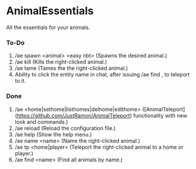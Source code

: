 # AnimalEssentials
All the essentials for your animals.

### To-Do

1. /ae spawn \<animal\> \<easy nbt\> (Spawns the desired animal.)
2. /ae kill (Kills the right-clicked animal.)
3. /ae tame (Tames the the right-clicked animal.)
4. Ability to click the entity name in chat, after issuing /ae find <name>, to teleport to it.

### Done
1. /ae \<home|sethome|listhomes|delhome|edithome\> ([AnimalTeleport] (https://github.com/JustRamon/AnimalTeleport) functionality with new look and commands.)
2. /ae reload (Reload the configuration file.)
3. /ae help (Show the help menu.)
4. /ae name \<name\> (Name the right-clicked animal.)
5. /ae tp \<home|player\> (Teleport the right-clicked animal to a home or player.)
6. /ae find \<name\> (Find all animals by name.)
